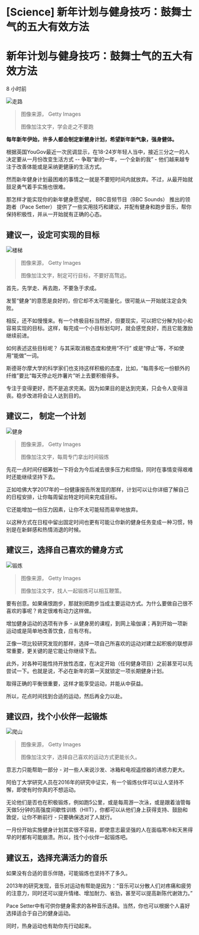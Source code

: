# [Science] 新年计划与健身技巧：鼓舞士气的五大有效方法

#  新年计划与健身技巧：鼓舞士气的五大有效方法

8 小时前

![走路](_128207993_92a630cd-768d-4082-b32d-949e3ba2b5d9.jpg)

> 图像来源，  Getty Images
>
> 图像加注文字，学会走之不要跑

**每年新年伊始，许多人都会制定新健身计划，希望新年新气象，强身健体。**

根据英国YouGov最近一次民调显示，在18-24岁年轻人当中，接近三分之一的人决定要从一月份改变生活方式 -- 争取“新的一年，一个全新的我” - 他们越来越专注于改善体能或是采纳更健康的生活方式。

然而新年健身计划最困难的事情之一就是不要短时间内就放弃。不过，从最开始就鼓足勇气着手实施也很难。

那怎样才能实现你的新年健身愿望呢， BBC音频节目（BBC Sounds） 推出的领跑者（Pace Setter）  提供了一些实用技巧和建议，并配有健身和跑步音乐，帮你保持积极性，并从一开始就有正确的心态。

##  建议一，设定可实现的目标

![楼梯](_128207996_600cea7f-fd7a-42a0-8ef6-07394a13a726.jpg)

> 图像来源，  Getty Images
>
> 图像加注文字，制定可行目标，不要好高骛远。

首先，先学走、再去跑，不要急于求成。

发誓“健身”的意愿是良好的，但它却不太可能量化，很可能从一开始就注定会失败。

相反，还不如慢慢来。有一个终极目标当然好，但要现实，可以把它分解为较小和容易实现的目标。这样，每完成一个小目标划勾时，就会感觉良好，而且它能激励继续前进。

如何表述这些目标呢？ 与其采取消极态度和使用“不行” 或是“停止”等，不如使用“能做”一词。

斯德哥尔摩大学的科学家们也支持这样积极的态度，比如，“每周多吃一份额外的纤维”要比“每天停止吃炸薯片”听上去要积极得多。

专注于变得更好，而不是追求完美。因为如果目的是达到完美，只会令人变得沮丧。稳步改进将会让人达到目的。

##  建议二， 制定一个计划

![健身](_128207998_2c2d024f-1f48-4df7-aef4-78a9fe8f7368.jpg)

> 图像来源，  Getty Images
>
> 图像加注文字，每周专门拿出时间锻炼

先花一点时间仔细筹划一下将会为今后减去很多压力和烦恼，同时在事情变得艰难时还能继续坚持下去。

正如哈佛大学2017年的一份健康报告所发现的那样，计划可以让你详细了解自己的日程安排，让你每周留出特定时间来完成目标。

它还能增加一份压力因素，让你不太可能轻而易举地放弃。

以这种方式在日程中留出固定时间也更有可能让你新的健身任务变成一种习惯，特别是在新鲜感和热情消退的时候。

##  建议三，选择自己喜欢的健身方式

![锻炼](_128207999_c9312109-473c-4bfc-a220-95350899dbf3.jpg)

> 图像来源，  Getty Images
>
> 图像加注文字，找人一起锻炼可以相互鞭策。

要有创意。如果痛恨跑步，那就别把跑步当成主要运动方式。为什么要做自己很不喜欢的事呢？肯定很难有动力这样做。

增加健身运动的选项有许多 - 从健身房的课程，到网上瑜伽课；再到开始一项新运动或是简单地改善饮食，应有尽有。

正像一项比较研究发现的那样，选择一项自己所喜欢的运动对建立起积极的联想非常重要，更关键的是它能让你继续下去。

此外，对各种可能性持开放性态度，在决定开始（任何健身项目）之前甚至可以先尝试一下。也就是说，不必在新年的第一天就锁定一项长期健身计划。

取得正确的平衡很重要，这样才能享受运动，并能从中获益。

所以，花点时间找到合适的运动，然后再全力以赴。

##  建议四，找个小伙伴一起锻炼

![爬山](_128208000_55431487-48cc-4dec-abd3-905581acedb0.jpg)

> 图像来源，  Getty Images
>
> 图像加注文字，选择自己喜欢的运动方式更能长久。

意志力只能帮助一部分 - 对一些人来说沙发、冰箱和电视遥控器的诱惑力更大。

阿伯丁大学研究人员在2016年的研究中证实，有一个锻炼伙伴可以让人坚持不懈，即使有时你真的不想运动。

无论他们是否也在积极锻炼，例如跑5公里，或是每周游一次泳，或是跟着油管每天做5分钟的高强度间歇性训练（HIIT），你都可以从他们身上获得支持、鼓励和敦促，让你不断前行 - 只要确保选对了人就行。

一月份开始实施健身计划其实很不容易，即使意志最坚强的人在面临寒冷和天黑得早的时都有可能崩溃。所以，找个小伙伴一起锻炼吧。

##  建议五，选择充满活力的音乐

如果没有合适的音乐伴随，可能锻炼也坚持不了多久。

2013年的研究发现，音乐对运动有帮助是因为：“音乐可以分散人们对疼痛和疲劳的注意力，同时还可以提升情绪、增加耐力、省劲，甚至可以提高新陈代谢效力。”

Pace Setter中有可供你健身需求的各种音乐选择。当然，你也可以根据个人喜好选择适合于自己的健身运动。

同时，热身运动也有助你先行动起来。



